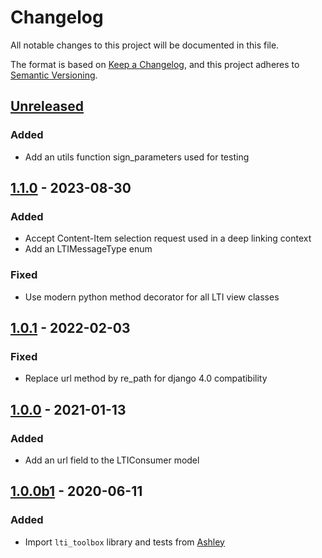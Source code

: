 # Changelog

All notable changes to this project will be documented in this file.

The format is based on [Keep a Changelog](https://keepachangelog.com/en/1.0.0/),
and this project adheres to [Semantic 
Versioning](https://semver.org/spec/v2.0.0.html).

## [Unreleased]

### Added

- Add an utils function sign_parameters used for testing

## [1.1.0] - 2023-08-30

### Added

- Accept Content-Item selection request used in a deep linking context
- Add an LTIMessageType enum

### Fixed

- Use modern python method decorator for all LTI view classes

## [1.0.1] - 2022-02-03

### Fixed

- Replace url method by re_path for django 4.0 compatibility

## [1.0.0] - 2021-01-13

### Added

- Add an url field to the LTIConsumer model

## [1.0.0b1] - 2020-06-11

### Added

- Import `lti_toolbox` library and tests from
  [Ashley](https://github.com/openfun/ashley)

[Unreleased]: https://github.com/openfun/django-lti-toolbox/compare/v1.1.0...master
[1.1.0]: https://github.com/openfun/django-lti-toolbox/compare/v1.0.1...v1.1.0
[1.0.1]: https://github.com/openfun/django-lti-toolbox/compare/v1.0.0...v1.0.1
[1.0.0]: https://github.com/openfun/django-lti-toolbox/compare/v1.0.0b1...v1.0.0
[1.0.0b1]: https://github.com/openfun/django-lti-toolbox/compare/814377082b89abd6c7e47022462aefee2399e53d...v1.0.0b1
